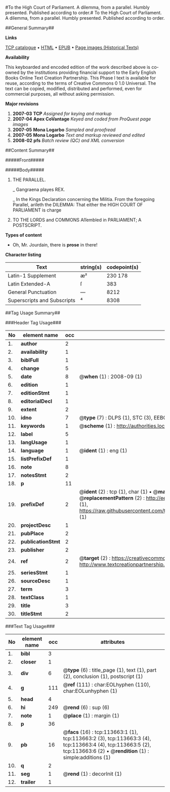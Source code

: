 #To the High Court of Parliament. A dilemma, from a parallel. Humbly presented. Published according to order.#
To the High Court of Parliament. A dilemma, from a parallel. Humbly presented. Published according to order.

##General Summary##

**Links**

[TCP catalogue](http://www.ota.ox.ac.uk/tcp/)  • 
[HTML](http://tei.it.ox.ac.uk/tcp/Texts-HTML/free/A83/A83525.html)  • 
[EPUB](http://tei.it.ox.ac.uk/tcp/Texts-EPUB/free/A83/A83525.epub) • 
[Page images (Historical Texts)](https://data.historicaltexts.jisc.ac.uk/view?pubId=eebo-99861526e&pageId=eebo-99861526e-113663-1)

**Availability**

This keyboarded and encoded edition of the
	       work described above is co-owned by the institutions
	       providing financial support to the Early English Books
	       Online Text Creation Partnership. This Phase I text is
	       available for reuse, according to the terms of Creative
	       Commons 0 1.0 Universal. The text can be copied,
	       modified, distributed and performed, even for
	       commercial purposes, all without asking permission.

**Major revisions**

1. __2007-03__ __TCP__ *Assigned for keying and markup*
1. __2007-04__ __Apex CoVantage__ *Keyed and coded from ProQuest page images*
1. __2007-05__ __Mona Logarbo__ *Sampled and proofread*
1. __2007-05__ __Mona Logarbo__ *Text and markup reviewed and edited*
1. __2008-02__ __pfs__ *Batch review (QC) and XML conversion*

##Content Summary##

#####Front#####

#####Body#####

1. THE PARALLEL.

    _ Gangraena playes REX.

    _ In the Kings Declaration concerning the Militia.
From the foregoing Parallel, ariſeth the DILEMMA: That either the HIGH COURT OF PARLIAMENT is charge
1. TO THE LORDS and COMMONS Aſſembled in PARLIAMENT; A POSTSCRIPT.

**Types of content**

  * Oh, Mr. Jourdain, there is **prose** in there!

**Character listing**


|Text|string(s)|codepoint(s)|
|---|---|---|
|Latin-1 Supplement|æ²|230 178|
|Latin Extended-A|ſ|383|
|General Punctuation|—|8212|
|Superscripts             and Subscripts|⁴|8308|

##Tag Usage Summary##

###Header Tag Usage###

|No|element name|occ|attributes|
|---|---|---|---|
|1.|__author__|2||
|2.|__availability__|1||
|3.|__biblFull__|1||
|4.|__change__|5||
|5.|__date__|8| @__when__ (1) : 2008-09 (1)|
|6.|__edition__|1||
|7.|__editionStmt__|1||
|8.|__editorialDecl__|1||
|9.|__extent__|2||
|10.|__idno__|7| @__type__ (7) : DLPS (1), STC (3), EEBO-CITATION (1), PROQUEST (1), VID (1)|
|11.|__keywords__|1| @__scheme__ (1) : http://authorities.loc.gov/ (1)|
|12.|__label__|5||
|13.|__langUsage__|1||
|14.|__language__|1| @__ident__ (1) : eng (1)|
|15.|__listPrefixDef__|1||
|16.|__note__|8||
|17.|__notesStmt__|2||
|18.|__p__|11||
|19.|__prefixDef__|2| @__ident__ (2) : tcp (1), char (1)  •  @__matchPattern__ (2) : ([0-9\-]+):([0-9IVX]+) (1), (.+) (1)  •  @__replacementPattern__ (2) : http://eebo.chadwyck.com/downloadtiff?vid=$1&page=$2 (1), https://raw.githubusercontent.com/textcreationpartnership/Texts/master/tcpchars.xml#$1 (1)|
|20.|__projectDesc__|1||
|21.|__pubPlace__|2||
|22.|__publicationStmt__|2||
|23.|__publisher__|2||
|24.|__ref__|2| @__target__ (2) : https://creativecommons.org/publicdomain/zero/1.0/ (1), http://www.textcreationpartnership.org/docs/. (1)|
|25.|__seriesStmt__|1||
|26.|__sourceDesc__|1||
|27.|__term__|3||
|28.|__textClass__|1||
|29.|__title__|3||
|30.|__titleStmt__|2||


###Text Tag Usage###

|No|element name|occ|attributes|
|---|---|---|---|
|1.|__bibl__|3||
|2.|__closer__|1||
|3.|__div__|6| @__type__ (6) : title_page (1), text (1), part (2), conclusion (1), postscript (1)|
|4.|__g__|111| @__ref__ (111) : char:EOLhyphen (110), char:EOLunhyphen (1)|
|5.|__head__|4||
|6.|__hi__|249| @__rend__ (6) : sup (6)|
|7.|__note__|1| @__place__ (1) : margin (1)|
|8.|__p__|36||
|9.|__pb__|16| @__facs__ (16) : tcp:113663:1 (1), tcp:113663:2 (3), tcp:113663:3 (4), tcp:113663:4 (4), tcp:113663:5 (2), tcp:113663:6 (2)  •  @__rendition__ (1) : simple:additions (1)|
|10.|__q__|2||
|11.|__seg__|1| @__rend__ (1) : decorInit (1)|
|12.|__trailer__|1||
